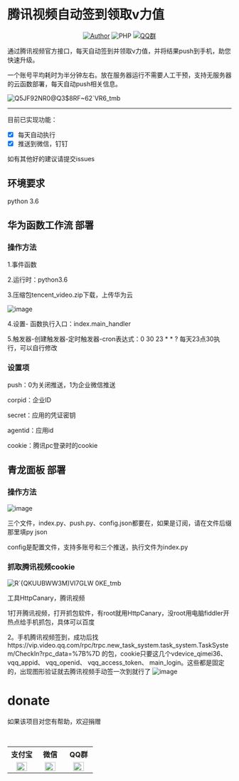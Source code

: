 # 腾讯视频自动签到领取v力值

<p align="center">
    <a href="https://github.com/raindrop-hb"><img alt="Author" src="https://img.shields.io/badge/author-raindrop-blueviolet"/></a>
    <img alt="PHP" src="https://img.shields.io/badge/code-Python-success"/></a>
    <a href="https://jq.qq.com/?_wv=1027&k=fzhZMSbP"><img alt="QQ群" src="https://img.shields.io/badge/QQ-交流群-blackviolet"/></a>
</p>
通过腾讯视频官方接口，每天自动签到并领取v力值，并将结果push到手机，助您快速升级。

一个账号平均耗时为半分钟左右。放在服务器运行不需要人工干预，支持无服务器的云函数部署，每天自动push相关信息。

![Q5JF92NR0@Q3$8RF~62`VR6_tmb](https://user-images.githubusercontent.com/72308008/227907256-883946c0-96ae-41eb-a058-7a8cb4b548f5.jpg)


------
目前已实现功能：


- [x] 每天自动执行
- [x] 推送到微信，钉钉

如有其他好的建议请提交issues

## 环境要求
python 3.6 

## 华为函数工作流 部署
### 操作方法

1.事件函数

2.运行时：python3.6

3.压缩包tencent_video.zip下载，上传华为云

![image](https://user-images.githubusercontent.com/72308008/233065154-4a53c7db-78dc-4db9-9419-502a2ec49ce8.png)


4.设置-
函数执行入口：index.main_handler

5.触发器-创建触发器-定时触发器-cron表达式：0 30 23 * * ? 每天23点30执行，可以自行修改

### 设置项

push：0为关闭推送，1为企业微信推送

corpid：企业ID

secret：应用的凭证密钥

agentid：应用id

cookie：腾讯pc登录时的cookie

## 青龙面板 部署
### 操作方法
![image](https://user-images.githubusercontent.com/72308008/233713591-c91500ff-f7d4-4137-8e7d-a6cca866dd95.png)

三个文件，index.py、push.py、config.json都要在，如果是订阅，请在文件后缀那里填py json

config是配置文件，支持多账号和三个推送，执行文件为index.py



### 抓取腾讯视频cookie
![R`{QKUUBWW3M)VI7GLW 0KE_tmb](https://user-images.githubusercontent.com/72308008/229112182-62ec4420-c12b-44f8-805c-d2657fca0338.png)

工具HttpCanary，腾讯视频

1打开腾讯视频，打开抓包软件，有root就用HttpCanary，没root用电脑fiddler开热点给手机抓包，具体可以百度

2。手机腾讯视频签到，成功后找https://vip.video.qq.com/rpc/trpc.new_task_system.task_system.TaskSystem/CheckIn?rpc_data=%7B%7D
的包，cookie只要这几个vdevice_qimei36、
vqq_appid、
vqq_openid、
vqq_access_token、
main_login。这些都是固定的，出现图形验证就去腾讯视频手动签一次到就行了
![image](https://user-images.githubusercontent.com/72308008/229113603-d6cd00f3-e67e-4db3-8f12-76a97a4af31e.png)

# donate

如果该项目对您有帮助，欢迎捐赠

<table>
  <tr>
    <th width="33.3%">支付宝</th>
    <th width="33.3%">微信</th>
    <th width="33.3%">QQ群</th>
  </tr>
  <tr></tr>
  <tr align="center">
    <td><img width="70%" src="https://github-production-user-asset-6210df.s3.amazonaws.com/72308008/249005291-da996bc0-37fe-4ac7-b29b-357af69d4c28.png"></td>
    <td><img width="70%" src="https://github-production-user-asset-6210df.s3.amazonaws.com/72308008/249005176-6327e7d8-b69e-4100-b3d7-ee27403dabf6.png"></td>
    <td><img width="70%" src="https://github-production-user-asset-6210df.s3.amazonaws.com/72308008/249005430-6a9ad701-b9fa-4c88-98d4-2cbb01f7829b.png"></td>
  </tr>
</table>
